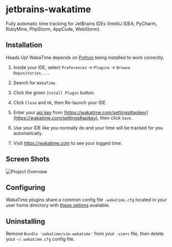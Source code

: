 jetbrains-wakatime
==================

Fully automatic time tracking for JetBrains IDEs (IntelliJ IDEA, PyCharm, RubyMine, PhpStorm, AppCode, WebStorm).

Installation
------------

Heads Up! WakaTime depends on [Python](http://www.python.org/getit/) being installed to work correctly.

1. Inside your IDE, select `Preferences` -> `Plugins` -> `Browse Repositories...`.

2. Search for `WakaTime`.
   
3. Click the green `Install Plugin` button.

4. Click `Close` and `OK`, then Re-launch your IDE.

5. Enter your [api key](https://wakatime.com/settings#apikey) from [https://wakatime.com/settings#apikey](https://wakatime.com/settings#apikey), then click `Save`.

6. Use your IDE like you normally do and your time will be tracked for you automatically.

7. Visit https://wakatime.com to see your logged time.

Screen Shots
------------

![Project Overview](https://wakatime.com/static/img/ScreenShots/ScreenShot-2014-10-29.png)

Configuring
-----------

WakaTime plugins share a common config file `.wakatime.cfg` located in your user home directory with [these options](https://github.com/wakatime/wakatime#configuring) available.

Uninstalling
------------

Remove `Bundle 'wakatime/vim-wakatime'` from your `.vimrc` file, then delete your `~/.wakatime.cfg` config file.
